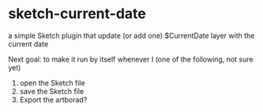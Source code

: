 # sketch-current-date
a simple Sketch plugin that update (or add one) $CurrentDate layer with the current date

Next goal: to make it run by itself whenever I (one of the following, not sure yet)

1. open the Sketch file
2. save the Sketch file
3. Export the artborad?
